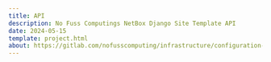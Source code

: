 ```yaml
---
title: API
description: No Fuss Computings NetBox Django Site Template API
date: 2024-05-15
template: project.html
about: https://gitlab.com/nofusscomputing/infrastructure/configuration-management/django_app
---
```


